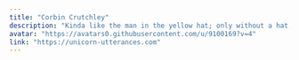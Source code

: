 ```yaml
---
title: "Corbin Crutchley"
description: "Kinda like the man in the yellow hat; only without a hat, or monkey, or really any other resemblance to the man."
avatar: "https://avatars0.githubusercontent.com/u/9100169?v=4"
link: "https://unicorn-utterances.com"
---
```

